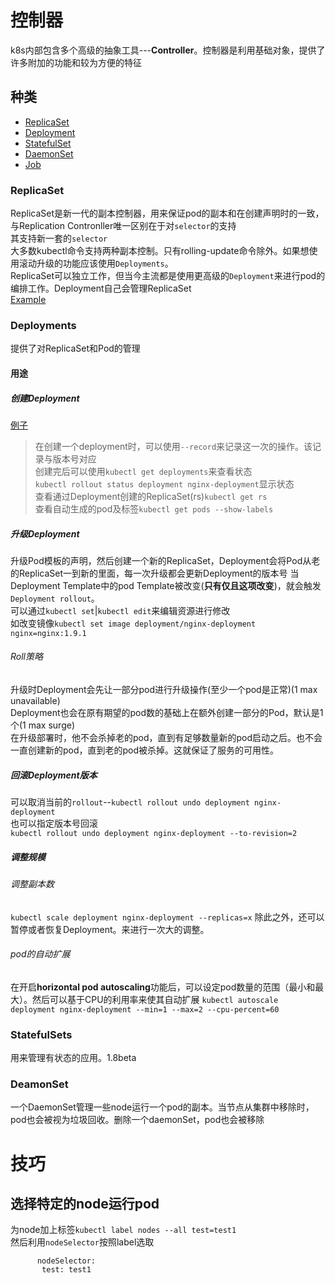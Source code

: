 # 控制器
k8s内部包含多个高级的抽象工具---**Controller**。控制器是利用基础对象，提供了许多附加的功能和较为方便的特征  
## 种类
- [ReplicaSet](###ReplicaSet)
- [Deployment](###Deployments)
- [StatefulSet](###StatefulSet)
- [DaemonSet](###DaemonSet)
- [Job](###Job)

### ReplicaSet
ReplicaSet是新一代的副本控制器，用来保证pod的副本和在创建声明时的一致，与Replication Contronller唯一区别在于对`selector`的支持  
其支持新一套的`selector`  
大多数kubectl命令支持两种副本控制。只有rolling-update命令除外。如果想使用滚动升级的功能应该使用`Deployments`。  
ReplicaSet可以独立工作，但当今主流都是使用更高级的`Deployment`来进行pod的编排工作。Deployment自己会管理ReplicaSet  
[Example](https://raw.githubusercontent.com/kubernetes/kubernetes.github.io/master/docs/concepts/workloads/controllers/frontend.yaml)

### Deployments
提供了对ReplicaSet和Pod的管理  
#### 用途
##### 创建Deployment
[例子](https://raw.githubusercontent.com/kubernetes/kubernetes.github.io/master/docs/concepts/workloads/controllers/nginx-deployment.yaml)
> 在创建一个deployment时，可以使用`--record`来记录这一次的操作。该记录与版本号对应  
创建完后可以使用`kubectl get deployments`来查看状态  
`kubectl rollout status deployment nginx-deployment`显示状态  
查看通过Deployment创建的ReplicaSet(rs)`kubectl get rs`  
查看自动生成的pod及标签`kubectl get pods --show-labels`
##### 升级Deployment
升级Pod模板的声明，然后创建一个新的ReplicaSet，Deployment会将Pod从老的ReplicaSet一到新的里面，每一次升级都会更新Deployment的版本号
当Deployment Template中的pod Template被改变(**只有仅且这项改变**)，就会触发`Deployment rollout`。  
可以通过`kubectl set`|`kubectl edit`来编辑资源进行修改  
如改变镜像`kubectl set image deployment/nginx-deployment nginx=nginx:1.9.1`  
###### Roll策略
升级时Deployment会先让一部分pod进行升级操作(至少一个pod是正常)(1 max unavailable)  
Deployment也会在原有期望的pod数的基础上在额外创建一部分的Pod，默认是1个(1 max surge)  
在升级部署时，他不会杀掉老的pod，直到有足够数量新的pod启动之后。也不会一直创建新的pod，直到老的pod被杀掉。这就保证了服务的可用性。  
##### 回滚Deployment版本
可以取消当前的`rollout`--`kubectl rollout undo deployment nginx-deployment`  
也可以指定版本号回滚  
`kubectl rollout undo deployment nginx-deployment --to-revision=2`  
##### 调整规模
###### 调整副本数
`kubectl scale deployment nginx-deployment --replicas=x`
除此之外，还可以暂停或者恢复Deployment。来进行一次大的调整。  
###### pod的自动扩展
在开启**horizontal pod autoscaling**功能后，可以设定pod数量的范围（最小和最大）。然后可以基于CPU的利用率来使其自动扩展
`kubectl autoscale deployment nginx-deployment --min=1 --max=2 --cpu-percent=60`  

### StatefulSets
用来管理有状态的应用。1.8beta 

### DeamonSet
一个DaemonSet管理一些node运行一个pod的副本。当节点从集群中移除时，pod也会被视为垃圾回收。删除一个daemonSet，pod也会被移除  

# 技巧
## 选择特定的node运行pod
为node加上标签`kubectl label nodes --all test=test1`  
然后利用`nodeSelector`按照label选取  
```
      nodeSelector:
       test: test1
```
